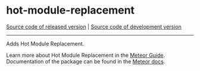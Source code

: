 # hot-module-replacement

[Source code of released version](https://github.com/meteor/meteor/tree/master/packages/hot-module-replacement) | [Source code of development version](https://github.com/meteor/meteor/tree/devel/packages/hot-module-replacement)
***

Adds Hot Module Replacement.

Learn more about Hot Module Replacement in the [Meteor Guide](https://guide.meteor.com/build-tool.html#hot-module-replacement). Documentation of the package can be found in the [Meteor docs](https://docs.meteor.com/packages/hot-module-replacement.html).
